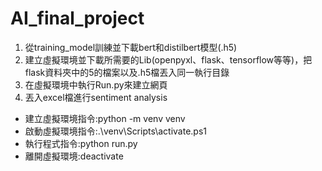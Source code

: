 # AI_final_project

1. 從training_model訓練並下載bert和distilbert模型(.h5)
2. 建立虛擬環境並下載所需要的Lib(openpyxl、flask、tensorflow等等)，把flask資料夾中的5的檔案以及.h5檔丟入同一執行目錄
3. 在虛擬環境中執行Run.py來建立網頁
4. 丟入excel檔進行sentiment analysis

- 建立虛擬環境指令:python -m venv venv
- 啟動虛擬環境指令:.\venv\Scripts\activate.ps1
- 執行程式指令:python run.py
- 離開虛擬環境:deactivate
